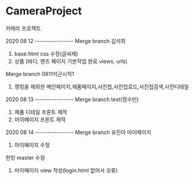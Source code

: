 # CameraProject
카메라 프로젝트

2020 08 12 ----------------
Merge branch 김석희
1. base.html css 수정(글씨체)
2. 상품 (바디, 렌즈 페이지 기본작업 완료 views, urls)

Merge branch 0811석근시작1
1. 랭킹을 제외한 메인페이지,제품페이지,사진첩,사진업로드,사진첩검색,사진디테일

2020 08 13 ----------------
Merge branch test(정수빈)
1. 제품 디테일 프론트 제작
2. 마이페이지 프론트 제작

2020 08 14 ----------------
Merge branch 유진아 마이페이지
1. 마이페이지 수정

한민 master 수정
1. 마이페이지 view 작성(login.html 없어서 오류)